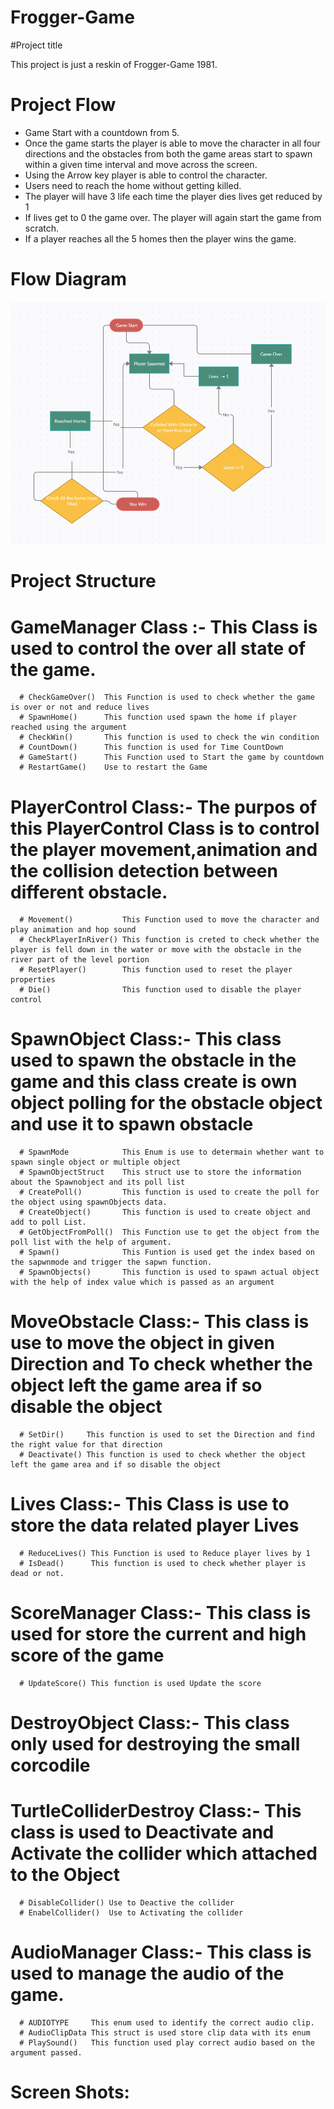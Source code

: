 # Frogger-Game

#Project title

This project is just a reskin of Frogger-Game 1981. 

# Project Flow 

* Game Start with a countdown from 5. 
* Once the game starts the player is able to move the character in all four directions and the obstacles from both the game areas start to spawn within a given time interval and     move across the screen.
* Using the Arrow key player is able to control the character.
* Users need to reach the home without getting killed.
* The player will have 3 life each time the player dies lives get reduced by 1
* If lives get to 0 the game over. The player will again start the game from scratch.
* If a player reaches all the 5 homes then the player wins the game.


# Flow Diagram
![](image_2021-04-14_132216.png)

# Project Structure

 # GameManager Class :- This Class is used to control the over all state of the game.
      # CheckGameOver()  This Function is used to check whether the game is over or not and reduce lives
      # SpawnHome()      This function used spawn the home if player reached using the argument
      # CheckWin()       This function is used to check the win condition
      # CountDown()      This function is used for Time CountDown
      # GameStart()      This Function used to Start the game by countdown
      # RestartGame()    Use to restart the Game
      
 # PlayerControl Class:-  The purpos of this PlayerControl Class is to control the player movement,animation and the collision detection between different obstacle.
      # Movement()           This Function used to move the character and play animation and hop sound
      # CheckPlayerInRiver() This function is creted to check whether the player is fell down in the water or move with the obstacle in the river part of the level portion
      # ResetPlayer()        This function used to reset the player properties
      # Die()                This function used to disable the player control
      
 # SpawnObject Class:- This class used to spawn the obstacle in the game and this class create is own object polling for the obstacle object and use it to spawn obstacle
      # SpawnMode            This Enum is use to determain whether want to spawn single object or multiple object
      # SpawnObjectStruct    This struct use to store the information about the Spawnobject and its poll list
      # CreatePoll()         This function is used to create the poll for the object using spawnObjects data.
      # CreateObject()       This function is used to create object and add to poll List.
      # GetObjectFromPoll()  This Function use to get the object from the poll list with the help of argument.
      # Spawn()              This Funtion is used get the index based on the sapwnmode and trigger the sapwn function.
      # SpawnObjects()       This function is used to spawn actual object with the help of index value which is passed as an argument
      
 # MoveObstacle Class:- This class is use to move the object in given Direction and To check whether the object left the game area if so disable the object
      # SetDir()     This function is used to set the Direction and find the right value for that direction
      # Deactivate() This function is used to check whether the object left the game area and if so disable the object
 
 # Lives Class:- This Class is use to store the data related player Lives
      # ReduceLives() This Function is used to Reduce player lives by 1
      # IsDead()      This function is used to check whether player is dead or not.
      
 # ScoreManager Class:- This class is used for store the current and high score of the game
      # UpdateScore() This function is used Update the score
      
 # DestroyObject Class:- This class only used for destroying the small corcodile
 
 # TurtleColliderDestroy Class:- This class is used to Deactivate and Activate the collider which attached to the Object 
      # DisableCollider() Use to Deactive the collider
      # EnabelCollider()  Use to Activating the collider
 
 # AudioManager Class:- This class is used to manage the audio of the game.
      # AUDIOTYPE     This enum used to identify the correct audio clip.
      # AudioClipData This struct is used store clip data with its enum
      # PlaySound()   This function used play correct audio based on the argument passed.

# Screen Shots: 



